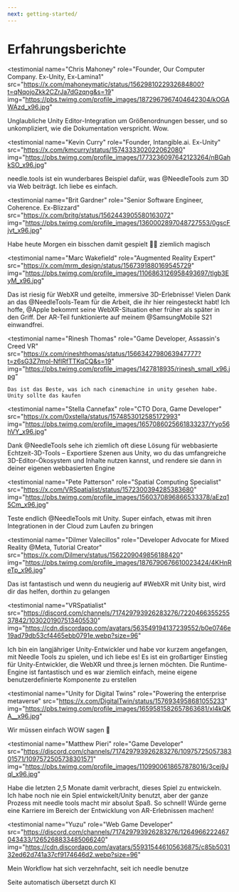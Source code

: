 ```yaml
---
next: getting-started/
---
```


# Erfahrungsberichte

<p></p>

<testimonial
  name="Chris Mahoney"
  role="Founder, Our Computer Company. Ex-Unity, Ex-Lamina1"
  src="https://x.com/mahoneymatic/status/1562981022932684800?t=qNqojoZkk2CZrJa7dGzqng&s=19"
  img="https://pbs.twimg.com/profile_images/1872967967404642304/kOGAWAzd_x96.jpg"
>
Unglaubliche Unity Editor-Integration um Größenordnungen besser,
und so unkompliziert, wie die Dokumentation verspricht. Wow.
</testimonial>

<testimonial
  name="Kevin Curry"
  role="Founder, Intangible.ai. Ex-Unity"
  src="https://x.com/kmcurry/status/1574333302022062080"
  img="https://pbs.twimg.com/profile_images/1773236097642123264/nBGahkSO_x96.jpg"
>
needle.tools ist ein wunderbares Beispiel dafür, was @NeedleTools zum 3D via Web beiträgt. Ich liebe es einfach.
</testimonial>

<testimonial
  name="Brit Gardner"
  role="Senior Software Engineer, Coherence. Ex-Blizzard"
  src="https://x.com/britg/status/1562443905580163072"
  img="https://pbs.twimg.com/profile_images/1360002897048727553/0gscFjvt_x96.jpg"
>
Habe heute Morgen ein bisschen damit gespielt 🤯🤯 ziemlich magisch
</testimonial>

<testimonial
  name="Marc Wakefield"
  role="Augmented Reality Expert"
  src="https://x.com/mrm_design/status/1567391880169545729"
  img="https://pbs.twimg.com/profile_images/1106863126958493697/tlgb3EyM_x96.jpg"
>
Das ist riesig für WebXR und geteilte, immersive 3D-Erlebnisse! Vielen Dank an das @NeedleTools-Team für die Arbeit, die ihr hier reingesteckt habt! Ich hoffe, @Apple bekommt seine WebXR-Situation eher früher als später in den Griff. Der AR-Teil funktionierte auf meinem @SamsungMobile S21 einwandfrei.
</testimonial>

<testimonial
  name="Rinesh Thomas"
  role="Game Developer, Assassin's Creed VR"
  src="https://x.com/rineshthomas/status/1566342798063947777?t=z6sG3Z7mol-NfIRfTTKqCQ&s=19"
  img="https://pbs.twimg.com/profile_images/1427818935/rinesh_small_x96.jpg"
>
    Das ist das Beste, was ich nach cinemachine in unity gesehen habe. Unity sollte das kaufen
</testimonial>

<testimonial
  name="Stella Cannefax"
  role="CTO Dora, Game Developer"
  src="https://x.com/0xstella/status/1574853012585172993"
  img="https://pbs.twimg.com/profile_images/1657086025661833237/Yyo56hVY_x96.jpg"
>
Dank @NeedleTools sehe ich ziemlich oft diese Lösung für webbasierte Echtzeit-3D-Tools – Exportiere Szenen aus Unity, wo du das umfangreiche 3D-Editor-Ökosystem und Inhalte nutzen kannst, und rendere sie dann in deiner eigenen webbasierten Engine
</testimonial>

<testimonial
  name="Pete Patterson"
  role="Spatial Computing Specialist"
  src="https://x.com/VRSpatialist/status/1572300394285383680"
  img="https://pbs.twimg.com/profile_images/1560370896866533378/aEzq15Cm_x96.jpg"
>
Teste endlich @NeedleTools mit Unity. Super einfach, etwas mit ihren
 Integrationen in der Cloud zum Laufen zu bringen
</testimonial>

<testimonial
  name="Dilmer Valecillos"
  role="Developer Advocate for Mixed Reality @Meta, Tutorial Creator"
  src="https://x.com/Dilmerv/status/1562209049856188420"
  img="https://pbs.twimg.com/profile_images/1876790676610023424/4KHnReTp_x96.jpg"
>
 Das ist fantastisch und wenn du neugierig auf #WebXR mit Unity bist, wird dir das helfen, dorthin zu gelangen
</testimonial>

<testimonial
  name="VRSpatialist"
  src="https://discord.com/channels/717429793926283276/722046635525537842/1030201907513405530"
  img="https://cdn.discordapp.com/avatars/563549194137239552/b0e0746e19ad79db53cf4465ebb0791e.webp?size=96"
>
 Ich bin ein langjähriger Unity-Entwickler und habe vor kurzem angefangen, mit Needle Tools zu spielen, und ich liebe es! Es ist ein großartiger Einstieg für Unity-Entwickler, die WebXR und three.js lernen möchten. Die Runtime-Engine ist fantastisch und es war ziemlich einfach, meine eigene benutzerdefinierte Komponente zu erstellen
</testimonial>

<testimonial
  name="Unity for Digital Twins"
  role="Powering the enterprise metaverse"
  src="https://x.com/DigitalTwin/status/1576934958681055233"
  img="https://pbs.twimg.com/profile_images/1659581582657863681/xl4kQKA__x96.jpg"
>
Wir müssen einfach WOW sagen 🤩
</testimonial>

<testimonial
  name="Matthew Pieri"
  role="Game Developer"
  src="https://discord.com/channels/717429793926283276/1097572505738301571/1097572505738301571"
  img="https://pbs.twimg.com/profile_images/1109900618657878016/3cej9Jql_x96.jpg"
>
Habe die letzten 2,5 Monate damit verbracht, dieses Spiel zu entwickeln. Ich habe noch nie ein Spiel entwickelt/Unity benutzt, aber der ganze Prozess mit needle tools macht mir absolut Spaß. So schnell! Würde gerne eine Karriere im Bereich der Entwicklung von AR-Erlebnissen machen!
</testimonial>

<testimonial
  name="Yuzu"
  role="Web Game Developer"
  src="https://discord.com/channels/717429793926283276/1264966222467043433/1265268833485066240"
  img="https://cdn.discordapp.com/avatars/559315446105636875/c85b503132ed62d741a37cf9174646d2.webp?size=96"
>
Mein Workflow hat sich verzehnfacht, seit ich needle benutze
</testimonial>


Seite automatisch übersetzt durch KI